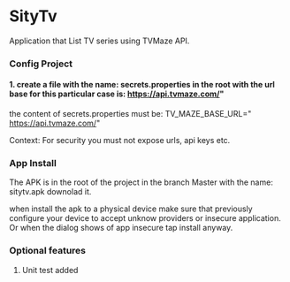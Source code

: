# SityTv
Application that List TV series using TVMaze API.

### Config Project

#### 1. create a file with the name: secrets.properties in the root with the url base for this particular case is: https://api.tvmaze.com/"
the content of secrets.properties must be:
TV_MAZE_BASE_URL=" https://api.tvmaze.com/"

Context: For security you must not expose urls, api keys etc. 


### App Install

The APK is in the root of the project in the branch Master with the name: sitytv.apk downolad it.

when install the apk to a physical device make sure that previously configure your device to accept unknow providers or insecure application.
Or when the dialog shows of app insecure tap install anyway.

### Optional features
1. Unit test added 
